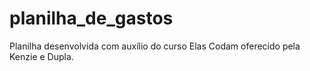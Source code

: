 # planilha_de_gastos
Planilha desenvolvida com auxílio do curso Elas Codam oferecido pela Kenzie e Dupla. 
